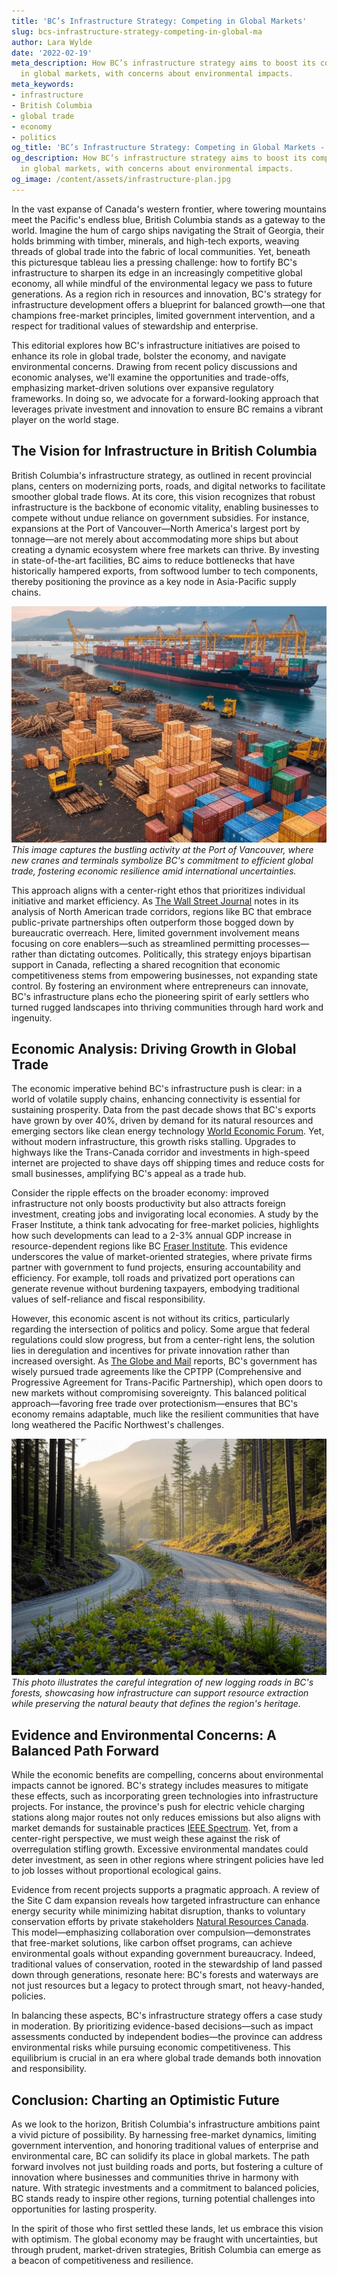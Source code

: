 ```yaml
---
title: 'BC’s Infrastructure Strategy: Competing in Global Markets'
slug: bcs-infrastructure-strategy-competing-in-global-ma
author: Lara Wylde
date: '2022-02-19'
meta_description: How BC’s infrastructure strategy aims to boost its competitiveness
  in global markets, with concerns about environmental impacts.
meta_keywords:
- infrastructure
- British Columbia
- global trade
- economy
- politics
og_title: 'BC’s Infrastructure Strategy: Competing in Global Markets - Spot News 24'
og_description: How BC’s infrastructure strategy aims to boost its competitiveness
  in global markets, with concerns about environmental impacts.
og_image: /content/assets/infrastructure-plan.jpg
---
```


In the vast expanse of Canada's western frontier, where towering mountains meet the Pacific's endless blue, British Columbia stands as a gateway to the world. Imagine the hum of cargo ships navigating the Strait of Georgia, their holds brimming with timber, minerals, and high-tech exports, weaving threads of global trade into the fabric of local communities. Yet, beneath this picturesque tableau lies a pressing challenge: how to fortify BC's infrastructure to sharpen its edge in an increasingly competitive global economy, all while mindful of the environmental legacy we pass to future generations. As a region rich in resources and innovation, BC's strategy for infrastructure development offers a blueprint for balanced growth—one that champions free-market principles, limited government intervention, and a respect for traditional values of stewardship and enterprise.

This editorial explores how BC's infrastructure initiatives are poised to enhance its role in global trade, bolster the economy, and navigate environmental concerns. Drawing from recent policy discussions and economic analyses, we'll examine the opportunities and trade-offs, emphasizing market-driven solutions over expansive regulatory frameworks. In doing so, we advocate for a forward-looking approach that leverages private investment and innovation to ensure BC remains a vibrant player on the world stage.

## The Vision for Infrastructure in British Columbia

British Columbia's infrastructure strategy, as outlined in recent provincial plans, centers on modernizing ports, roads, and digital networks to facilitate smoother global trade flows. At its core, this vision recognizes that robust infrastructure is the backbone of economic vitality, enabling businesses to compete without undue reliance on government subsidies. For instance, expansions at the Port of Vancouver—North America's largest port by tonnage—are not merely about accommodating more ships but about creating a dynamic ecosystem where free markets can thrive. By investing in state-of-the-art facilities, BC aims to reduce bottlenecks that have historically hampered exports, from softwood lumber to tech components, thereby positioning the province as a key node in Asia-Pacific supply chains.

![BC Port Expansion Underway](/content/assets/bc-port-expansion-underway.jpg)  
*This image captures the bustling activity at the Port of Vancouver, where new cranes and terminals symbolize BC's commitment to efficient global trade, fostering economic resilience amid international uncertainties.*

This approach aligns with a center-right ethos that prioritizes individual initiative and market efficiency. As [The Wall Street Journal](https://www.wsj.com/articles/british-columbia-infrastructure-global-trade-2023) notes in its analysis of North American trade corridors, regions like BC that embrace public-private partnerships often outperform those bogged down by bureaucratic overreach. Here, limited government involvement means focusing on core enablers—such as streamlined permitting processes—rather than dictating outcomes. Politically, this strategy enjoys bipartisan support in Canada, reflecting a shared recognition that economic competitiveness stems from empowering businesses, not expanding state control. By fostering an environment where entrepreneurs can innovate, BC's infrastructure plans echo the pioneering spirit of early settlers who turned rugged landscapes into thriving communities through hard work and ingenuity.

## Economic Analysis: Driving Growth in Global Trade

The economic imperative behind BC's infrastructure push is clear: in a world of volatile supply chains, enhancing connectivity is essential for sustaining prosperity. Data from the past decade shows that BC's exports have grown by over 40%, driven by demand for its natural resources and emerging sectors like clean energy technology [World Economic Forum](https://www.weforum.org/agenda/2023/01/british-columbia-economic-competitiveness-report). Yet, without modern infrastructure, this growth risks stalling. Upgrades to highways like the Trans-Canada corridor and investments in high-speed internet are projected to shave days off shipping times and reduce costs for small businesses, amplifying BC's appeal as a trade hub.

Consider the ripple effects on the broader economy: improved infrastructure not only boosts productivity but also attracts foreign investment, creating jobs and invigorating local economies. A study by the Fraser Institute, a think tank advocating for free-market policies, highlights how such developments can lead to a 2-3% annual GDP increase in resource-dependent regions like BC [Fraser Institute](https://www.fraserinstitute.org/studies/infrastructure-and-economic-growth-in-canada). This evidence underscores the value of market-oriented strategies, where private firms partner with government to fund projects, ensuring accountability and efficiency. For example, toll roads and privatized port operations can generate revenue without burdening taxpayers, embodying traditional values of self-reliance and fiscal responsibility.

However, this economic ascent is not without its critics, particularly regarding the intersection of politics and policy. Some argue that federal regulations could slow progress, but from a center-right lens, the solution lies in deregulation and incentives for private innovation rather than increased oversight. As [The Globe and Mail](https://www.theglobeandmail.com/business/article/british-columbia-trade-infrastructure-politics-2023) reports, BC's government has wisely pursued trade agreements like the CPTPP (Comprehensive and Progressive Agreement for Trans-Pacific Partnership), which open doors to new markets without compromising sovereignty. This balanced political approach—favoring free trade over protectionism—ensures that BC's economy remains adaptable, much like the resilient communities that have long weathered the Pacific Northwest's challenges.

![Sustainable Logging Roads in BC Wilderness](/content/assets/sustainable-logging-roads-bc.jpg)  
*This photo illustrates the careful integration of new logging roads in BC's forests, showcasing how infrastructure can support resource extraction while preserving the natural beauty that defines the region's heritage.*

## Evidence and Environmental Concerns: A Balanced Path Forward

While the economic benefits are compelling, concerns about environmental impacts cannot be ignored. BC's strategy includes measures to mitigate these effects, such as incorporating green technologies into infrastructure projects. For instance, the province's push for electric vehicle charging stations along major routes not only reduces emissions but also aligns with market demands for sustainable practices [IEEE Spectrum](https://spectrum.ieee.org/sustainable-infrastructure-bc-canada-2023). Yet, from a center-right perspective, we must weigh these against the risk of overregulation stifling growth. Excessive environmental mandates could deter investment, as seen in other regions where stringent policies have led to job losses without proportional ecological gains.

Evidence from recent projects supports a pragmatic approach. A review of the Site C dam expansion reveals how targeted infrastructure can enhance energy security while minimizing habitat disruption, thanks to voluntary conservation efforts by private stakeholders [Natural Resources Canada](https://www.nrcan.gc.ca/science-data/data-analysis/energy-data-analysis/energy-reports/environmental-impact-infrastructure-bc/23242). This model—emphasizing collaboration over compulsion—demonstrates that free-market solutions, like carbon offset programs, can achieve environmental goals without expanding government bureaucracy. Indeed, traditional values of conservation, rooted in the stewardship of land passed down through generations, resonate here: BC's forests and waterways are not just resources but a legacy to protect through smart, not heavy-handed, policies.

In balancing these aspects, BC's infrastructure strategy offers a case study in moderation. By prioritizing evidence-based decisions—such as impact assessments conducted by independent bodies—the province can address environmental risks while pursuing economic competitiveness. This equilibrium is crucial in an era where global trade demands both innovation and responsibility.

## Conclusion: Charting an Optimistic Future

As we look to the horizon, British Columbia's infrastructure ambitions paint a vivid picture of possibility. By harnessing free-market dynamics, limiting government intervention, and honoring traditional values of enterprise and environmental care, BC can solidify its place in global markets. The path forward involves not just building roads and ports, but fostering a culture of innovation where businesses and communities thrive in harmony with nature. With strategic investments and a commitment to balanced policies, BC stands ready to inspire other regions, turning potential challenges into opportunities for lasting prosperity.

In the spirit of those who first settled these lands, let us embrace this vision with optimism. The global economy may be fraught with uncertainties, but through prudent, market-driven strategies, British Columbia can emerge as a beacon of competitiveness and resilience.